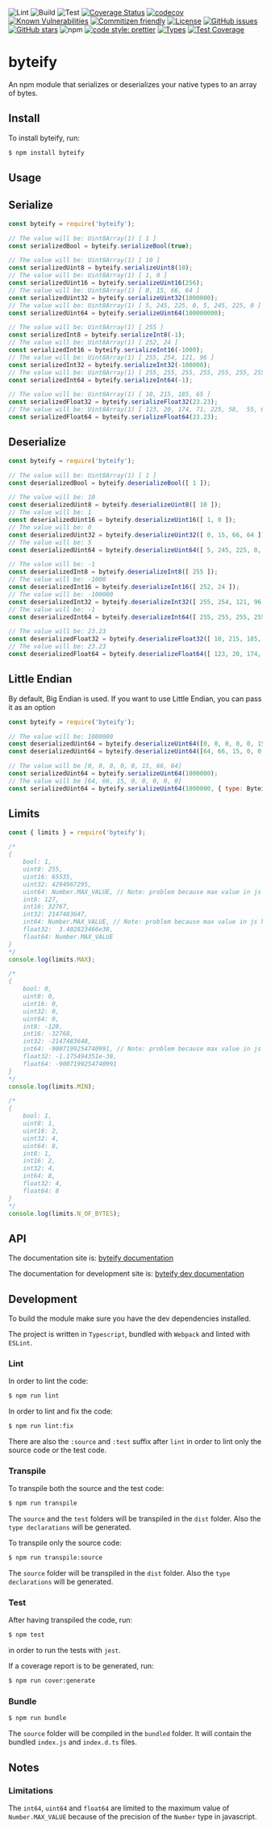![Lint](https://github.com/euberdeveloper/byteify/workflows/Lint/badge.svg)
![Build](https://github.com/euberdeveloper/byteify/workflows/Build/badge.svg)
![Test](https://github.com/euberdeveloper/byteify/workflows/Test/badge.svg)
[![Coverage Status](https://coveralls.io/repos/github/euberdeveloper/byteify/badge.svg?branch=main)](https://coveralls.io/github/euberdeveloper/byteify?branch=main)
[![codecov](https://codecov.io/gh/euberdeveloper/byteify/branch/main/graph/badge.svg?token=4YW49XC338)](https://codecov.io/gh/euberdeveloper/byteify)
[![Known Vulnerabilities](https://snyk.io/test/github/euberdeveloper/byteify/badge.svg?targetFile=package.json)](https://snyk.io/test/github/euberdeveloper/byteify?targetFile=package.json)
[![Commitizen friendly](https://img.shields.io/badge/commitizen-friendly-brightgreen.svg)](http://commitizen.github.io/cz-cli/)
[![License](https://img.shields.io/npm/l/byteify.svg)](https://github.com/euberdeveloper/byteify/blob/master/LICENSE)
[![GitHub issues](https://img.shields.io/github/issues/euberdeveloper/byteify.svg)](https://github.com/euberdeveloper/byteify/issues)
[![GitHub stars](https://img.shields.io/github/stars/euberdeveloper/byteify.svg)](https://github.com/euberdeveloper/byteify/stargazers)
![npm](https://img.shields.io/npm/v/byteify.svg)
[![code style: prettier](https://img.shields.io/badge/code_style-prettier-ff69b4.svg)](https://github.com/prettier/prettier)
[![Types](https://img.shields.io/npm/types/byteify.svg)](https://www.npmjs.com/package/byteify)
[![Test Coverage](https://api.codeclimate.com/v1/badges/898fd5ca5774fb92d9c8/test_coverage)](https://codeclimate.com/github/euberdeveloper/byteify/test_coverage)

# byteify
An npm module that serializes or deserializes your native types to an array of bytes.

## Install

To install byteify, run:

```bash
$ npm install byteify
```

## Usage

## Serialize

```js
const byteify = require('byteify');

// The value will be: Uint8Array(1) [ 1 ]
const serializedBool = byteify.serializeBool(true);

// The value will be: Uint8Array(1) [ 10 ] 
const serializedUint8 = byteify.serializeUint8(10); 
// The value will be: Uint8Array(1) [ 1, 0 ]
const serializedUint16 = byteify.serializeUint16(256); 
// The value will be: Uint8Array(1) [ 0, 15, 66, 64 ]
const serializedUint32 = byteify.serializeUint32(1000000); 
// The value will be: Uint8Array(1) [ 5, 245, 225, 0, 5, 245, 225, 0 ]
const serializedUint64 = byteify.serializeUint64(100000000); 

// The value will be: Uint8Array(1) [ 255 ] 
const serializedInt8 = byteify.serializeInt8(-1); 
// The value will be: Uint8Array(1) [ 252, 24 ]
const serializedInt16 = byteify.serializeInt16(-1000); 
// The value will be: Uint8Array(1) [ 255, 254, 121, 96 ]
const serializedInt32 = byteify.serializeInt32(-100000); 
// The value will be: Uint8Array(1) [ 255, 255, 255, 255, 255, 255, 255, 255 ]
const serializedInt64 = byteify.serializeInt64(-1); 

// The value will be: Uint8Array(1) [ 10, 215, 185, 65 ] 
const serializedFloat32 = byteify.serializeFloat32(23.23); 
// The value will be: Uint8Array(1) [ 123, 20, 174, 71, 225, 58,  55, 64 ]
const serializedFloat64 = byteify.serializeFloat64(23.23);
```

## Deserialize

```js
const byteify = require('byteify');

// The value will be: Uint8Array(1) [ 1 ]
const deserializedBool = byteify.deserializeBool([ 1 ]);

// The value will be: 10
const deserializedUint8 = byteify.deserializeUint8([ 10 ]);
// The value will be: 1
const deserializedUint16 = byteify.deserializeUint16([ 1, 0 ]);
// The value will be: 0
const deserializedUint32 = byteify.deserializeUint32([ 0, 15, 66, 64 ]);
// The value will be: 5
const deserializedUint64 = byteify.deserializeUint64([ 5, 245, 225, 0, 5, 245, 225, 0 ]);

// The value will be: -1
const deserializedInt8 = byteify.deserializeInt8([ 255 ]);
// The value will be: -1000
const deserializedInt16 = byteify.deserializeInt16([ 252, 24 ]);
// The value will be: -100000
const deserializedInt32 = byteify.deserializeInt32([ 255, 254, 121, 96 ]);
// The value will be: -1
const deserializedInt64 = byteify.deserializeInt64([ 255, 255, 255, 255, 255, 255, 255, 255 ]);

// The value will be: 23.23
const deserializedFloat32 = byteify.deserializeFloat32([ 10, 215, 185, 65 ]);
// The value will be: 23.23
const deserializedFloat64 = byteify.deserializeFloat64([ 123, 20, 174, 71, 225, 58,  55, 64 ]);
```

## Little Endian

By default, Big Endian is used. If you want to use Little Endian, you can pass it as an option

```js
const byteify = require('byteify');

// The value will be: 1000000
const deserializedUint64 = byteify.deserializeUint64([0, 0, 0, 0, 0, 15, 66, 64]);
const deserializedUint64 = byteify.deserializeUint64([64, 66, 15, 0, 0, 0, 0, 0], { type: ByteifyCase.LITTLE_ENDIAN });

// The value will be [0, 0, 0, 0, 0, 15, 66, 64]
const serializedUint64 = byteify.serializeUint64(1000000);
// The value will be [64, 66, 15, 0, 0, 0, 0, 0]
const serializedUint64 = byteify.serializeUint64(1000000, { type: ByteifyCase.LITTLE_ENDIAN });
```

## Limits

```js
const { limits } = require('byteify');

/*
{
    bool: 1,
    uint8: 255,
    uint16: 65535,
    uint32: 4294967295,
    uint64: Number.MAX_VALUE, // Note: problem because max value in js has 53 precision and not 64
    int8: 127,
    int16: 32767,
    int32: 2147483647,
    int64: Number.MAX_VALUE, // Note: problem because max value in js has 53 precision and not 64,
    float32:  3.402823466e38,
    float64: Number.MAX_VALUE
}
*/
console.log(limits.MAX);

/*
{
    bool: 0,
    uint8: 0,
    uint16: 0,
    uint32: 0,
    uint64: 0,
    int8: -128,
    int16: -32768,
    int32: -2147483648,
    int64: -9007199254740991, // Note: problem because max value in js has 53 precision and not 64,
    float32: -1.175494351e-38,
    float64: -9007199254740991
}
*/
console.log(limits.MIN);

/*
{
    bool: 1,
    uint8: 1,
    uint16: 2,
    uint32: 4,
    uint64: 8,
    int8: 1,
    int16: 2,
    int32: 4,
    int64: 8,
    float32: 4,
    float64: 8
}
*/
console.log(limits.N_OF_BYTES);
```
## API

The documentation site is: [byteify documentation](https://byteify.euber.dev)

The documentation for development site is: [byteify dev documentation](https://byteify-dev.euber.dev)

## Development

To build the module make sure you have the dev dependencies installed.

The project is written in `Typescript`, bundled with `Webpack` and linted with `ESLint`.

### Lint

In order to lint the code:

```bash
$ npm run lint
```

In order to lint and fix the code:

```bash
$ npm run lint:fix
```

There are also the `:source` and `:test` suffix after `lint` in order to lint only the source code or the test code.

### Transpile

To transpile both the source and the test code:

```bash
$ npm run transpile
```

The `source` and the `test` folders will be transpiled in the `dist` folder. Also the `type declarations` will be generated.


To transpile only the source code:

```bash
$ npm run transpile:source
```

The `source` folder will be transpiled in the `dist` folder. Also the `type declarations` will be generated.

### Test

After having transpiled the code, run:

```bash
$ npm test
```

in order to run the tests with `jest`.

If a coverage report is to be generated, run:

```bash
$ npm run cover:generate
```

### Bundle

```bash
$ npm run bundle
```

The `source` folder will be compiled in the `bundled` folder. It will contain the bundled `index.js` and `index.d.ts` files.

## Notes

### Limitations

The `int64`, `uint64` and `float64` are limited to the maximum value of `Number.MAX_VALUE` because of the precision of the `Number` type in javascript.